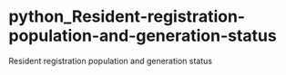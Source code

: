# python_Resident-registration-population-and-generation-status
Resident registration population and generation status
